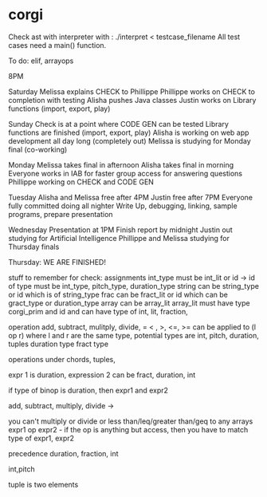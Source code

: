 corgi
=====

Check ast with interpreter with : ./interpret < testcase_filename
All test cases need a main() function.

To do: elif, arrayops


8PM

Saturday
Melissa explains CHECK to Phillippe
Phillippe works on CHECK to completion with testing
Alisha pushes Java classes
Justin works on Library functions (import, export, play)

Sunday
Check is at a point where CODE GEN can be tested
Library functions are finished (import, export, play)
Alisha is working on web app development all day long (completely out)
Melissa is studying for Monday final (co-working)

Monday
Melissa takes final in afternoon
Alisha takes final in morning
Everyone works in IAB for faster group access for answering questions
Phillippe working on CHECK and CODE GEN

Tuesday
Alisha and Melissa free after 4PM
Justin free after 7PM
Everyone fully committed doing all nighter
Write Up, debugging, linking, sample programs, prepare presentation

Wednesday
Presentation at 1PM
Finish report by midnight
Justin out studying for Artificial Intelligence
Phillippe and Melissa studying for Thursday finals

Thursday: WE ARE FINISHED!


stuff to remember for check:
assignments
int_type must be int_lit or id -> id of type must be int_type, pitch_type, duration_type
string can be string_type or id which is of string_type
frac can be fract_lit or id which can be gract_type or duration_type
array can be array_lit array_lit must have type corgi_prim and 
      id and can have type of int, lit, fraction, 


operation
add, subtract, mulitply, divide, = < , >, <=, >=
 can be applied to (l op r) where l and r are the same type, potential types are int, pitch, duration, tuples
 duration type fract type 

 operations under chords, tuples, 

 expr 1 is duration, expression 2 can be fract, duration, int

 if type of binop is duration, then expr1 and expr2 



 add, subtract, multiply, divide -> 

 you can't multiply or divide or less than/leq/greater than/geq to any arrays
 expr1 op expr2 - if the op is anything but access, then you have to match type of expr1, expr2  


 precedence 
 duration, fraction, int

 int,pitch

 tuple is two elements
 